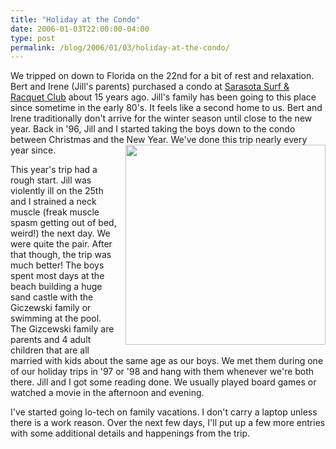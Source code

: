 ```yaml
---
title: "Holiday at the Condo"
date: 2006-01-03T22:00:00-04:00
type: post
permalink: /blog/2006/01/03/holiday-at-the-condo/
---
```

We tripped on down to Florida on the 22nd for a bit of rest and relaxation. Bert and Irene (Jill's parents) purchased a condo at [Sarasota Surf & Racquet Club](https://www.sarasotasurf.com/) about 15 years ago. Jill's family has been going to this place since sometime in the early 80's. It feels like a second home to us. Bert and Irene traditionally don't arrive for the winter season until close to the new year. Back in '96, Jill and I started taking the boys down to the condo between Christmas and the New Year. We've done this trip nearly every year since.<a onblur="try {parent.deselectBloggerImageGracefully();} catch(e) {}" href="https://static.flickr.com/41/81815965_3f49752ba6.jpg"><img style="margin: 0pt 0pt 10px 10px; float: right; cursor: pointer; width: 320px;" src="https://static.flickr.com/41/81815965_3f49752ba6.jpg" alt="" border="0" /></a>

This year's trip had a rough start. Jill was violently ill on the 25th and I strained a neck muscle (freak muscle spasm getting out of bed, weird!) the next day. We were quite the pair. After that though, the trip was much better! The boys spent most days at the beach building a huge sand castle with the Giczewski family or swimming at the pool. The Gizcewski family are parents and 4 adult children that are all married with kids about the same age as our boys. We met them during one of our holiday trips in '97 or '98 and hang with them whenever we're both there. Jill and I got some reading done. We usually played board games or watched a movie in the afternoon and evening.

I've started going lo-tech on family vacations. I don't carry a laptop unless there is a work reason. Over the next few days, I'll put up a few more entries with some additional details and happenings from the trip.